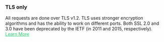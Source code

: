 <h3 className="h3-title">TLS only</h3>

<p className="p-text">All requests are done over TLS v1.2. TLS uses stronger encryption algorithms and has 
the ability to work on different ports. Both SSL 2.0 and 3.0 have been deprecated by the IETF 
(in 2011 and 2015, respectively). <a href='/api-docs-introduction-reference/' style="color: #22CF6D;">Learn More</a></p>
